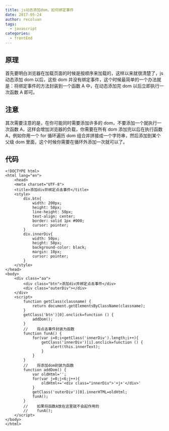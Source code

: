 ```yaml
---
title: js动态添加dom，如何绑定事件
date: 2017-05-24
author: recoluan
tags:
  - javascript
categories:
  - frontEnd
---
```


## 原理

首先要明白浏览器在加载页面的时候是按顺序来加载的，这样以来就很清楚了，js 动态添加 dom 以后，这些 dom 并没有绑定事件，这个时候最简单的一个办法就是：将绑定事件的方法封装到一个函数 A 中，在动态添加完 dom 以后立即执行一次函数 A 即可。

<!-- more -->

## 注意

其次需要注意的是，在你可能同时需要添加许多的 dom，不要添加一个就执行一次函数 A，这样会增加浏览器的负载，你需要在所有 dom 添加完以后在执行函数 A，例如你用一个 for 循环遍历 dom 组合并拼接成一个字符串，然后添加到某个父级 dom 里面，这个时候你需要在循环外添加一次就可以了。

## 代码

```
<!DOCTYPE html>
<html lang="en">
    <head>
    <meta charset="UTF-8">
    <title>添加div并绑定点击事件</title>
    <style>
        div.btn{
            width: 200px;
            height: 50px;
            line-height: 50px;
            text-align: center;
            border: solid 1px #000;
            cursor: pointer;
        }
        div.innerDiv{
            width: 50px;
            height: 50px;
            background-color: black;
            margin: 10px;
            cursor: pointer;
        }
    </style>
</head>
<body>
    <div class="aa">
        <div class="btn">添加div并绑定点击事件</div>
        <div class="outerDiv"></div>
    </div>
    <script>
        function getClass(classname) {
            return document.getElementsByClassName(classname);
        }
        getClass('btn')[0].onclick=function () {
            addDom();
        }
        //    将点击事件封装为函数
        function funA() {
            for(var i=0;i<getClass('innerDiv').length;i++){
                getClass('innerDiv')[i].onclick=function () {
                    alert(this.innerText);
                }
            }
        }
        //    将添加dom封装为函数
        function addDom() {
            var oldHtml='';
            for(var j=0;j<6;j++){
                oldHtml+='<div class="innerDiv">'+j+'</div>'
            }
            getClass('outerDiv')[0].innerHTML=oldHtml;
            funA();
        }
        //    如果将函数A放在这里就不会起作用的
        //    funA();
    </script>
</body>
</html>
```

